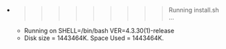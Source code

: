* >>>>>>>>> Running install.sh ...
  * Running on SHELL=/bin/bash VER=4.3.30(1)-release
  * Disk size = 1443464K. Space Used = 1443464K.
